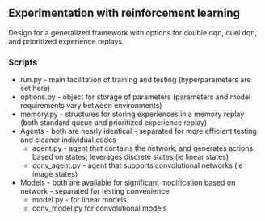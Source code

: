 ## Experimentation with reinforcement learning 

Design for a generalized framework with options for double dqn, duel dqn, and prioritized experience replays.

### Scripts
* run.py - main facilitation of training and testing (hyperparameters are set here)
* options.py - object for storage of parameters (parameters and model requirements vary between environments)
* memory.py - structures for storing experiences in a memory replay (both standard queue and prioritized experience replay)
* Agents - both are nearly identical - separated for more efficient testing and cleaner individual codes 
  * agent.py - agent that contains the network, and generates actions based on states; leverages discrete states (ie linear states)
  * conv_agent.py - agent that supports convolutional networks (ie image states)
* Models - both are available for significant modification based on network - separated for testing convenience
  * model.py - for linear models
  * conv_model.py for convolutional models
 
